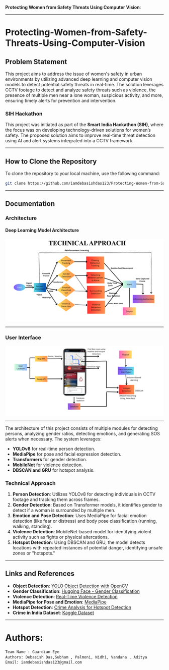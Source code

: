 **Protecting Women from Safety Threats Using Computer Vision**:

---

# Protecting-Women-from-Safety-Threats-Using-Computer-Vision

## Problem Statement

This project aims to address the issue of women's safety in urban environments by utilizing advanced deep learning and computer vision models to detect potential safety threats in real-time. The solution leverages CCTV footage to detect and analyze safety threats such as violence, the presence of multiple men near a lone woman, suspicious activity, and more, ensuring timely alerts for prevention and intervention.

### SIH Hackathon
This project was initiated as part of the **Smart India Hackathon (SIH)**, where the focus was on developing technology-driven solutions for women’s safety. The proposed solution aims to improve real-time threat detection using AI and alert systems integrated into a CCTV framework.

---

## How to Clone the Repository

To clone the repository to your local machine, use the following command:

```bash
git clone https://github.com/iamdebasishdas123/Protecting-Women-from-Safety-Threats-Using-Computer-Vision.git
```

---

## Documentation

### Architecture

#### **Deep Learning Model Architecture**
![alt text](artifacts/Model.png)

---

### **User Interface**

![image](artifacts/UI.png)

---


The architecture of this project consists of multiple modules for detecting persons, analyzing gender ratios, detecting emotions, and generating SOS alerts when necessary. The system leverages:

- **YOLOv8** for real-time person detection.
- **MediaPipe** for pose and facial expression detection.
- **Transformers** for gender detection.
- **MobileNet** for violence detection.
- **DBSCAN and GRU** for hotspot analysis.

### Technical Approach

1. **Person Detection**: Utilizes YOLOv8 for detecting individuals in CCTV footage and tracking them across frames.
2. **Gender Detection**: Based on Transformer models, it identifies gender to detect if a woman is surrounded by multiple men.
3. **Emotion and Pose Detection**: Uses MediaPipe for facial emotion detection (like fear or distress) and body pose classification (running, walking, standing).
4. **Violence Detection**: MobileNet-based model for identifying violent activity such as fights or physical altercations.
5. **Hotspot Detection**: Using DBSCAN and GRU, the model detects locations with repeated instances of potential danger, identifying unsafe zones or "hotspots."

---

## Links and References

- **Object Detection**: [YOLO Object Detection with OpenCV](https://github.com/yash42828/YOLO-object-detection-with-OpenCV)
- **Gender Classification**: [Hugging Face - Gender Classification](https://huggingface.co/rizvandwiki/gender-classification)
- **Violence Detection**: [Real-Time Violence Detection](https://github.com/abduulrahmankhalid/Real-Time-Violence-Detection)
- **MediaPipe for Pose and Emotion**: [MediaPipe](https://github.com/google-ai-edge/mediapipe)
- **Hotspot Detection**: [Crime Analysis for Hotspot Detection](https://github.com/mcoric96/Crime-analysis)
- **Crime in India Dataset**: [Kaggle Dataset](https://www.kaggle.com/datasets/rajanand/crime-in-india)

---
# Authors:
```bash
Team Name : Guardian Eye
Authors: Debasish Das,Subham , Palmoni, Nidhi, Vandana , Aditya 
Email: iamdebasishdas123@gmail.com
```
